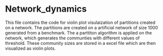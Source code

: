 # Network_dynamics
This file contains the code for violin plot visulaization of partitions created on a network.
The partitions are created on a artificial network of size 1000 generated from a benchmark.
The a parttiton algorithm is applied on the network, which generates the communties with different values of threshold.
These community sizes are stored in a excel file which are then visualized as violin plots.
